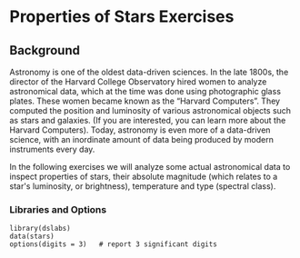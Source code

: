 # Properties of Stars Exercises


## Background
Astronomy is one of the oldest data-driven sciences. In the late 1800s, the director of the Harvard College Observatory hired women to analyze astronomical data, which at the time was done using photographic glass plates. These women became known as the “Harvard Computers”. They computed the position and luminosity of various astronomical objects such as stars and galaxies. (If you are interested, you can learn more about the Harvard Computers). Today, astronomy is even more of a data-driven science, with an inordinate amount of data being produced by modern instruments every day.

In the following exercises we will analyze some actual astronomical data to inspect properties of stars, their absolute magnitude (which relates to a star's luminosity, or brightness), temperature and type (spectral class).

### Libraries and Options
```library(tidyverse)
library(dslabs)
data(stars)
options(digits = 3)   # report 3 significant digits
```

